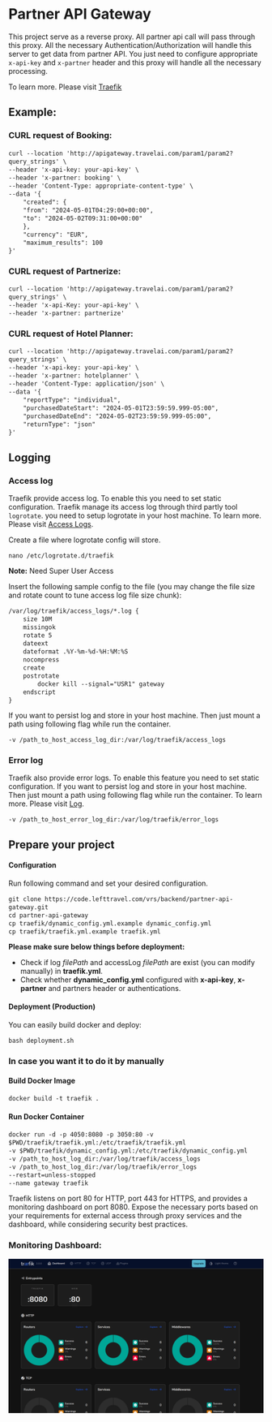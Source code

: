 # Partner API Gateway

This project serve as a reverse proxy. All partner api call will pass through this proxy. All the necessary Authentication/Authorization will handle this server to get data from partner API. You just need to configure appropriate `x-api-key` and `x-partner` header and this proxy will handle all the necessary processing.

To learn more. Please visit <a href="https://doc.traefik.io/traefik/">Traefik</a>

## Example:

### CURL request of Booking:
```shell 
curl --location 'http://apigateway.travelai.com/param1/param2?query_strings' \
--header 'x-api-key: your-api-key' \
--header 'x-partner: booking' \
--header 'Content-Type: appropriate-content-type' \
--data '{
    "created": {
    "from": "2024-05-01T04:29:00+00:00",
    "to": "2024-05-02T09:31:00+00:00"
    },
    "currency": "EUR",
    "maximum_results": 100
}'
```

### CURL request of Partnerize:
```shell 
curl --location 'http://apigateway.travelai.com/param1/param2?query_strings' \
--header 'x-api-Key: your-api-key' \
--header 'x-partner: partnerize'
```

### CURL request of Hotel Planner:
```shell 
curl --location 'http://apigateway.travelai.com/param1/param2?query_strings' \
--header 'x-api-key: your-api-key' \
--header 'x-partner: hotelplanner' \
--header 'Content-Type: application/json' \
--data '{
    "reportType": "individual",
    "purchasedDateStart": "2024-05-01T23:59:59.999-05:00",
    "purchasedDateEnd": "2024-05-02T23:59:59.999-05:00",
    "returnType": "json"
}'
```
## Logging
### Access log
Traefik provide access log. To enable this you need to set static configuration. Traefik manage its access log through third partly tool `logrotate`. you need to setup logrotate in your host machine. To learn more. Please visit <a href="https://doc.traefik.io/traefik/observability/access-logs/">Access Logs</a>.

Create a file where logrotate config will store.

```
nano /etc/logrotate.d/traefik
```
<b>Note:</b> Need Super User Access

Insert the following sample config to the file (you may change the file size and rotate count to tune access log file size chunk):
```
/var/log/traefik/access_logs/*.log {
    size 10M
    missingok
    rotate 5
    dateext
    dateformat .%Y-%m-%d-%H:%M:%S
    nocompress
    create
    postrotate
        docker kill --signal="USR1" gateway
    endscript
}
```
If you want to persist log and store in your host machine. Then just mount a path using following flag while run the container.

```shell
-v /path_to_host_access_log_dir:/var/log/traefik/access_logs
```

### Error log
Traefik also provide error logs. To enable this feature you need to set static configuration. If you want to persist log and store in your host machine. Then just mount a path using following flag while run the container. To learn more. Please visit <a href="https://doc.traefik.io/traefik/observability/logs/">Log</a>.

```shell
-v /path_to_host_error_log_dir:/var/log/traefik/error_logs
```

## Prepare your project

#### Configuration

Run following command and set your desired configuration.

```
git clone https://code.lefttravel.com/vrs/backend/partner-api-gateway.git
cd partner-api-gateway
cp traefik/dynamic_config.yml.example dynamic_config.yml
cp traefik/traefik.yml.example traefik.yml
```
**Please make sure below things before deployment:**
 * Check if log *filePath* and accessLog *filePath* are exist (you can modify manually) in **traefik.yml**.
 * Check whether **dynamic_config.yml** configured with **x-api-key**, **x-partner** and partners header or authentications.


#### Deployment (Production)

You can easily build docker and deploy:

```
bash deployment.sh
```

### In case you want it to do it by manually

#### Build Docker Image 
    
```shell 
docker build -t traefik . 
```
#### Run Docker Container
    
```shell
docker run -d -p 4050:8080 -p 3050:80 -v $PWD/traefik/traefik.yml:/etc/traefik/traefik.yml
-v $PWD/traefik/dynamic_config.yml:/etc/traefik/dynamic_config.yml
-v /path_to_host_log_dir:/var/log/traefik/access_logs
-v /path_to_host_log_dir:/var/log/traefik/error_logs
--restart=unless-stopped
--name gateway traefik
```

Traefik listens on port 80 for HTTP, port 443 for HTTPS, and provides a monitoring dashboard on port 8080. Expose the necessary ports based on your requirements for external access through proxy services and the dashboard, while considering security best practices.

### Monitoring Dashboard:
<div align="center">
    <img src="dashboard.png" />
</div>
